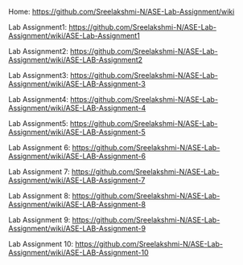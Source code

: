 Home: https://github.com/Sreelakshmi-N/ASE-Lab-Assignment/wiki

Lab Assignment1: https://github.com/Sreelakshmi-N/ASE-Lab-Assignment/wiki/ASE-Lab-Assignment1

Lab Assignment2: https://github.com/Sreelakshmi-N/ASE-Lab-Assignment/wiki/ASE-LAB-Assignment2

Lab Assignment3: https://github.com/Sreelakshmi-N/ASE-Lab-Assignment/wiki/ASE-LAB-Assignment-3

Lab Assignment4: https://github.com/Sreelakshmi-N/ASE-Lab-Assignment/wiki/ASE-LAB-Assignment-4

Lab Assignment5: https://github.com/Sreelakshmi-N/ASE-Lab-Assignment/wiki/ASE-LAB-Assignment-5

Lab Assignment 6: https://github.com/Sreelakshmi-N/ASE-Lab-Assignment/wiki/ASE-LAB-Assignment-6

Lab Assignment 7: https://github.com/Sreelakshmi-N/ASE-Lab-Assignment/wiki/ASE-LAB-Assignment-7

Lab Assignment 8: https://github.com/Sreelakshmi-N/ASE-Lab-Assignment/wiki/ASE-LAB-Assignment-8

Lab Assignment 9: https://github.com/Sreelakshmi-N/ASE-Lab-Assignment/wiki/ASE-LAB-Assignment-9

Lab Assignment 10: https://github.com/Sreelakshmi-N/ASE-Lab-Assignment/wiki/ASE-LAB-Assignment-10
